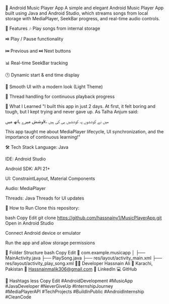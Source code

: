 🎵 Android Music Player App
A simple and elegant Android Music Player App built using Java and Android Studio, which streams songs from local storage with MediaPlayer, SeekBar progress, and real-time audio controls.

📱 Features
🎶 Play songs from internal storage

⏯️ Play / Pause functionality

⏮️ Previous and ⏭️ Next buttons

📊 Real-time SeekBar tracking

🕒 Dynamic start & end time display

🌙 Smooth UI with a modern look (Light Theme)

🔄 Thread handling for continuous playback progress


🧠 What I Learned
"I built this app in just 2 days. At first, it felt boring and tough, but I kept trying and never gave up. As Talha Anjum said:

وشش میرے ہاتھ میںk، میں نے کوششوں پہ کوششیں ہی کی ہیں

This app taught me about MediaPlayer lifecycle, UI synchronization, and the importance of continuous learning!"

🛠 Tech Stack
Language: Java

IDE: Android Studio

Android SDK: API 21+

UI: ConstraintLayout, Material Components

Audio: MediaPlayer

Threads: Java Threads for UI updates

🚀 How to Run
Clone this repository:

bash
Copy
Edit
git clone https://github.com/hassnainy1/MusicPlayerApp.git
Open in Android Studio

Connect Android device or emulator

Run the app and allow storage permissions

📂 Folder Structure
bash
Copy
Edit
📁 com.example.musicapp
│
├── MainActivity.java
├── PlaySong.java
├── res/layout/activity_main.xml
├── res/layout/activity_play_song.xml
👨‍💻 Developer
Hassnain Ali
📍 Karachi, Pakistan
📧 Hassnainmalik306@gmail.com
🔗 LinkedIn
💻 GitHub

🔖 Hashtags
less
Copy
Edit
#AndroidDevelopment #MusicApp #JavaDeveloper #NeverGiveUp #InternshipJourney  
#MediaPlayerAPI #TechProjects #BuildInPublic #AndroidInternship #CleanCode
